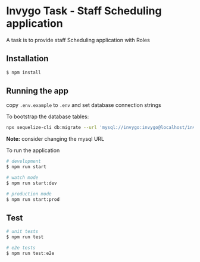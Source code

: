 # Invygo Task - Staff Scheduling application
A task is to provide staff Scheduling application with Roles

## Installation

```bash
$ npm install
```

## Running the app
copy `.env.example` to `.env` and set database connection strings

To bootstrap the database tables:

```bash
npx sequelize-cli db:migrate --url 'mysql://invygo:invygo@localhost/invygo'
```
**Note:** consider changing the mysql URL

To run the application

```bash
# development
$ npm run start

# watch mode
$ npm run start:dev

# production mode
$ npm run start:prod
```

## Test

```bash
# unit tests
$ npm run test

# e2e tests
$ npm run test:e2e
```